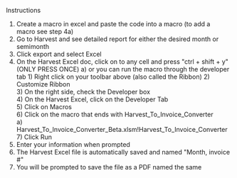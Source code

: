 Instructions

1) Create a macro in excel and paste the code into a macro (to add a macro see step 4a)
2) Go to Harvest and see detailed report for either the desired month or semimonth
3) Click export and select Excel
4) On the Harvest Excel doc, click on to any cell and press "ctrl + shift + y" (ONLY PRESS ONCE)
    a) or you can run the macro through the developer tab
        1) Right click on your toolbar above (also called the Ribbon)
        2) Customize Ribbon							
        3) On the right side, check the Developer box							
        4) On the Harvest Excel, click on the Developer Tab							
        5) Click on Macros							
        6) Click on the macro that ends with Harvest_To_Invoice_Converter							
            a) Harvest_To_Invoice_Converter_Beta.xlsm!Harvest_To_Invoice_Converter				
        7) Click Run		
5) Enter your information when prompted									
6) The Harvest Excel file is automatically saved and named "Month, invoice #"						
7) You will be prompted to save the file as a PDF named the same									

